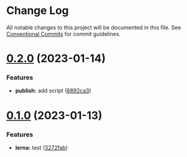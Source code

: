 # Change Log

All notable changes to this project will be documented in this file.
See [Conventional Commits](https://conventionalcommits.org) for commit guidelines.

# [0.2.0](https://github.com/JuctTr/baseLibrary/compare/@jucttr/test@0.1.3...@jucttr/test@0.2.0) (2023-01-14)

### Features

-   **publish:** add script ([8892ca3](https://github.com/JuctTr/baseLibrary/commit/8892ca32842a3a7396d55af2b88eef62c613ba89))

# [0.1.0](https://github.com/JuctTr/baseLibrary/compare/@jucttr/test@0.0.2...@jucttr/test@0.1.0) (2023-01-13)

### Features

-   **lerna:** test ([3272fab](https://github.com/JuctTr/baseLibrary/commit/3272fabdfa07e1f6c62e7b9e47c69db5b54db129))

